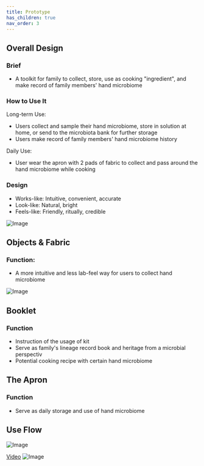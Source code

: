 ```yaml
---
title: Prototype
has_children: true
nav_order: 3
---
```


## Overall Design
### Brief
- A toolkit for family to collect, store, use as cooking "ingredient", and make record of family members' hand microbiome

### How to Use It
Long-term Use:
- Users collect and sample their hand microbiome, store in solution at home, or send to the microbiota bank for further storage
- Users make record of family members' hand microbiome history

Daily Use:
- User wear the apron with 2 pads of fabric to collect and pass around the hand microbiome while cooking

### Design
- Works-like: Intuitive, convenient, accurate
- Look-like: Natural, bright
- Feels-like: Friendly, ritually, credible

![Image](https://imgur.com/R1xjGJn.png)



## Objects & Fabric
### Function:
- A more intuitive and less lab-feel way for users to collect hand microbiome

![Image](https://imgur.com/DJ4IPvi.png)


## Booklet
### Function
- Instruction of the usage of kit
- Serve as family's lineage record book and heritage from a microbial perspectiv
- Potential cooking recipe with certain hand microbiome

## The Apron
### Function
- Serve as daily storage and use of hand microbiome

## Use Flow
![Image](https://imgur.com/ephdJOi.png) 

[Video](https://www.youtube.com/watch?v=PkmUeAh3Y2k&feature=youtu.be) 
![Image](https://imgur.com/OM3NGOZ.png)


